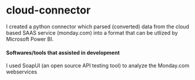 # cloud-connector

I created a python connector which parsed (converted) data from the cloud based SAAS service (monday.com) into a format that can be utlized by Microsoft Power BI. 

#### Softwares/tools that assisted in development

I used SoapUI (an open source API testing tool) to analyze the Monday.com webservices  

